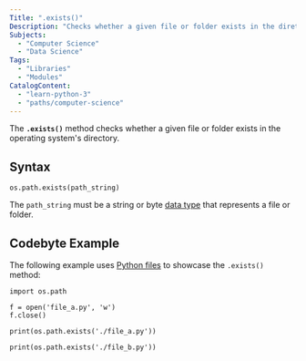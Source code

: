 ```yaml
---
Title: ".exists()"
Description: "Checks whether a given file or folder exists in the diretory of an operating system."
Subjects:
  - "Computer Science"
  - "Data Science"
Tags:
  - "Libraries"
  - "Modules"
CatalogContent:
  - "learn-python-3"
  - "paths/computer-science"
---
```


The **`.exists()`** method checks whether a given file or folder exists in the operating system's directory.

## Syntax

```pseudo
os.path.exists(path_string)
```

The `path_string` must be a string or byte [data type](https://www.codecademy.com/resources/docs/python/data-types) that represents a file or folder.

## Codebyte Example

The following example uses [Python files](https://www.codecademy.com/resources/docs/python/files) to showcase the `.exists()` method:

```codebyte/python
import os.path

f = open('file_a.py', 'w')
f.close()

print(os.path.exists('./file_a.py'))

print(os.path.exists('./file_b.py'))
```
